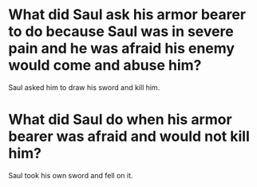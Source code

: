 # What did Saul ask his armor bearer to do because Saul was in severe pain and he was afraid his enemy would come and abuse him?

Saul asked him to draw his sword and kill him.

# What did Saul do when his armor bearer was afraid and would not kill him?

Saul took his own sword and fell on it.
